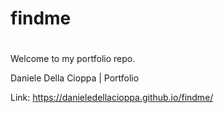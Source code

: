 # findme
#
Welcome to my portfolio repo.

Daniele Della Cioppa | Portfolio

Link: https://danieledellacioppa.github.io/findme/

